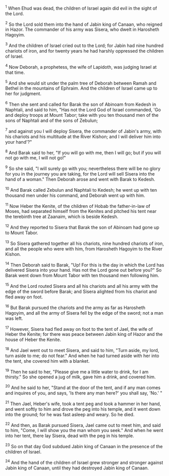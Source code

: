 <sup>1</sup> 
When Ehud was dead, the children of Israel again did evil in the sight of the Lord. 

<sup>2</sup> 
So the Lord sold them into the hand of Jabin king of Canaan, who reigned in Hazor. The commander of his army was Sisera, who dwelt in Harosheth Hagoyim. 

<sup>3</sup> 
And the children of Israel cried out to the Lord; for Jabin had nine hundred chariots of iron, and for twenty years he had harshly oppressed the children of Israel. 

<sup>4</sup> 
Now Deborah, a prophetess, the wife of Lapidoth, was judging Israel at that time. 

<sup>5</sup> 
And she would sit under the palm tree of Deborah between Ramah and Bethel in the mountains of Ephraim. And the children of Israel came up to her for judgment. 

<sup>6</sup> 
Then she sent and called for Barak the son of Abinoam from Kedesh in Naphtali, and said to him, "Has not the Lord God of Israel commanded, 'Go and deploy troops at Mount Tabor; take with you ten thousand men of the sons of Naphtali and of the sons of Zebulun; 

<sup>7</sup> 
and against you I will deploy Sisera, the commander of Jabin's army, with his chariots and his multitude at the River Kishon; and I will deliver him into your hand'?" 

<sup>8</sup> 
And Barak said to her, "If you will go with me, then I will go; but if you will not go with me, I will not go!" 

<sup>9</sup> 
So she said, "I will surely go with you; nevertheless there will be no glory for you in the journey you are taking, for the Lord will sell Sisera into the hand of a woman." Then Deborah arose and went with Barak to Kedesh. 

<sup>10</sup> 
And Barak called Zebulun and Naphtali to Kedesh; he went up with ten thousand men under his command, and Deborah went up with him. 

<sup>11</sup> 
Now Heber the Kenite, of the children of Hobab the father-in-law of Moses, had separated himself from the Kenites and pitched his tent near the terebinth tree at Zaanaim, which is beside Kedesh. 

<sup>12</sup> 
And they reported to Sisera that Barak the son of Abinoam had gone up to Mount Tabor. 

<sup>13</sup> 
So Sisera gathered together all his chariots, nine hundred chariots of iron, and all the people who were with him, from Harosheth Hagoyim to the River Kishon. 

<sup>14</sup> 
Then Deborah said to Barak, "Up! For this is the day in which the Lord has delivered Sisera into your hand. Has not the Lord gone out before you?" So Barak went down from Mount Tabor with ten thousand men following him. 

<sup>15</sup> 
And the Lord routed Sisera and all his chariots and all his army with the edge of the sword before Barak; and Sisera alighted from his chariot and fled away on foot. 

<sup>16</sup> 
But Barak pursued the chariots and the army as far as Harosheth Hagoyim, and all the army of Sisera fell by the edge of the sword; not a man was left. 

<sup>17</sup> 
However, Sisera had fled away on foot to the tent of Jael, the wife of Heber the Kenite; for there was peace between Jabin king of Hazor and the house of Heber the Kenite. 

<sup>18</sup> 
And Jael went out to meet Sisera, and said to him, "Turn aside, my lord, turn aside to me; do not fear." And when he had turned aside with her into the tent, she covered him with a blanket. 

<sup>19</sup> 
Then he said to her, "Please give me a little water to drink, for I am thirsty." So she opened a jug of milk, gave him a drink, and covered him. 

<sup>20</sup> 
And he said to her, "Stand at the door of the tent, and if any man comes and inquires of you, and says, 'Is there any man here?' you shall say, 'No.' " 

<sup>21</sup> 
Then Jael, Heber's wife, took a tent peg and took a hammer in her hand, and went softly to him and drove the peg into his temple, and it went down into the ground; for he was fast asleep and weary. So he died. 

<sup>22</sup> 
And then, as Barak pursued Sisera, Jael came out to meet him, and said to him, "Come, I will show you the man whom you seek." And when he went into her tent, there lay Sisera, dead with the peg in his temple. 

<sup>23</sup> 
So on that day God subdued Jabin king of Canaan in the presence of the children of Israel. 

<sup>24</sup> 
And the hand of the children of Israel grew stronger and stronger against Jabin king of Canaan, until they had destroyed Jabin king of Canaan.